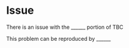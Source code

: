 <h1> Issue </h1>
<p> There is an issue with the ______ portion of TBC </p>
<!--
Optional:
<p> Suggested Fixes are </p>
<ul>
<li>
</li>
</ul>
-->
<p> This problem can be reproduced by ______ <p>
